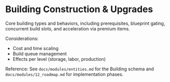 # Building Construction & Upgrades

Core building types and behaviors, including prerequisites, blueprint gating, concurrent build slots, and acceleration via premium items.

Considerations:
- Cost and time scaling
- Build queue management
- Effects per level (storage, labor, production)

Reference: See `docs/modules/entities.md` for the Building schema and `docs/modules/12_roadmap.md` for implementation phases.
